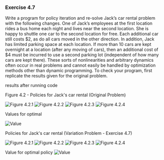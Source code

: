 ### Exercise 4.7

Write a program for policy iteration and re-solve Jack’s car rental problem with the following changes. One of Jack’s employees at the first location
rides a bus home each night and lives near the second location. She is happy to shuttle
one car to the second location for free. Each additional car still costs $2, as do all cars
moved in the other direction. In addition, Jack has limited parking space at each location.
If more than 10 cars are kept overnight at a location (after any moving of cars), then an
additional cost of $4 must be incurred to use a second parking lot (independent of how
many cars are kept there). These sorts of nonlinearities and arbitrary dynamics often
occur in real problems and cannot easily be handled by optimization methods other than
dynamic programming. To check your program, first replicate the results given for the
original problem.

results after running code

Figure 4.2 - Policies for Jack's car rental (Original Problem)

![Figure 4.2.1](plots/policy0.jpg) ![Figure 4.2.2](plots/policy1.jpg) ![Figure 4.2.3](plots/policy2.jpg)
![Figure 4.2.4](plots/policy3.jpg) 

Values for optimal 

![Value](plots/value4.jpg)

Policies for Jack's car rental (Variation Problem - Exercise 4.7)

![Figure 4.2.1](plots/v_policy0.jpg) 
![Figure 4.2.2](plots/v_policy1.jpg) 
![Figure 4.2.3](plots/v_policy2.jpg)
![Figure 4.2.4](plots/v_policy3.jpg) 

Value for optimal policy
![Value](plots/v_value3.jpg)



